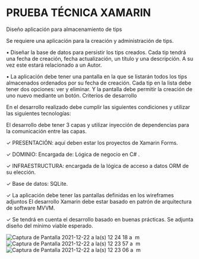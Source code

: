 # PRUEBA TÉCNICA XAMARIN
Diseño aplicación para almacenamiento de tips

Se requiere una aplicación para la creación y administración de tips.

• Diseñar la base de datos para persistir los tips creados. Cada tip tendrá una fecha de creación, fecha actualización, un título y una descripción. A su vez este estará relacionado a un Autor.

• La aplicación debe tener una pantalla en la que se listarán todos los tips almacenados ordenados por su fecha de creación. Cada tip en la lista debe tener dos opciones: ver y eliminar. Y la pantalla debe permitir la creación de uno nuevo mediante un botón.
Criterios de desarrollo

En el desarrollo realizado debe cumplir las siguientes condiciones y utilizar las siguientes tecnologías:

El desarrollo debe tener 3 capas y utilizar inyección de dependencias para la comunicación entre las capas.

✓ PRESENTACIÓN: aquí deben estar los proyectos de Xamarin Forms.

✓ DOMINIO: Encargada de: Lógica de negocio en C# .

✓ INFRAESTRUCTURA: encargada de la lógica de acceso a datos ORM de su elección.

✓ Base de datos: SQLite.

✓ La aplicación debe tener las pantallas definidas en los wireframes adjuntos El desarrollo Xamarin debe estar basado en patrón de arquitectura de software MVVM. 

✓ Se tendrá en cuenta el desarrollo basado en buenas prácticas.
 Se adjunta diseño del mínimo viable esperado.
 
 ![Captura de Pantalla 2021-12-22 a la(s) 12 24 18 a  m](https://user-images.githubusercontent.com/35405789/147035342-97b626d2-0d77-4d09-bcdb-a8849036941e.png)
 ![Captura de Pantalla 2021-12-22 a la(s) 12 23 57 a  m](https://user-images.githubusercontent.com/35405789/147035358-938f09fc-167c-4b57-857c-1ff663806391.png)![Captura de Pantalla 2021-12-22 a la(s) 12 23 06 a  m](https://user-images.githubusercontent.com/35405789/147035371-5bd505da-b4c3-42f0-a3f4-286fccfcd6d2.png)


 

